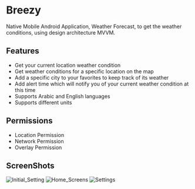 # Breezy
Native Mobile Android Application, Weather Forecast, to get the weather conditions, using design architecture MVVM. 

## Features

* Get your current location weather condition
* Get weather conditions for a specific location on the map
* Add a specific city to your favorites to keep track of its weather
* Add alert time which will notify you of your current weather condition at this time
* Supports Arabic and English languages
* Supports different units

## Permissions

* Location Permission
* Network Permission
* Overlay Permission

## ScreenShots
![Initial_Setting](https://user-images.githubusercontent.com/32043983/166106727-b11550f4-73d2-45c3-bfa3-ea8b3a11fcbd.png)
![Home_Screens](https://user-images.githubusercontent.com/32043983/166106782-5e5abc28-c597-48be-b306-8737b864b93c.jpg)
![Settings](https://user-images.githubusercontent.com/32043983/166106794-db588558-cc29-4a82-96f2-dac19fdf4661.png)
